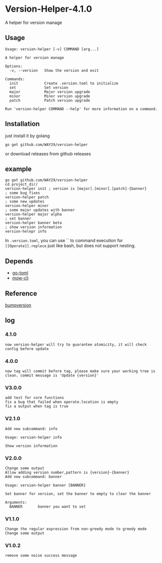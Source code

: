 # Version-Helper-4.1.0

A helper for version manage

## Usage
```
Usage: version-helper [-v] COMMAND [arg...]

A helper for version manage

Options:
  -v, --version   Show the version and exit

Commands:
  init            Create .version.toml to initialize
  set             Set version
  major           Major version upgrade
  minor           Minor version upgrade
  patch           Patch version upgrade

Run 'version-helper COMMAND --help' for more information on a command.
```

## Installation
just install it by golang 

`go get github.com/WAY29/version-helper`

or download releases from github releases

## example
```
go get github.com/WAY29/version-helper
cd project_dir/
version-helper init ; version is [major].[minor].[patch]-{banner}
; some bug fixes
version-helper patch
; some new updates
version-helper minor
; some major updates with banner
version-helper major alpha
; set banner
version-helper banner beta
; show version information
version-helepr info
```
In `.version.toml`, you can use \`\` to command execution for `[[Operate]].replece` just like bash, but does not support nesting.

## Depends
- [go-toml](https://github.com/pelletier/go-toml)
- [mow-cli](https://github.com/jawher/mow.cli)

## Reference
[bumpversion](https://github.com/peritus/bumpversion)

## log

### 4.1.0
```
now version-helper will try to guarantee atomicity, it will check config before update
```
### 4.0.0
```
now tag will commit before tag, please make sure your working tree is clean. commit message is 'Update {version}'
```

### V3.0.0
```
add test for core functions
fix a bug that failed when operate.location is empty
fix a output when tag is true
```

### V2.1.0
```
Add new subcommand: info

Usage: version-helper info

Show version information
```

### V2.0.0
```
Change some output
Allow adding version number,pattern is {version}-{banner}
Add new subcommand: banner

Usage: version-helper banner [BANNER]

Set banner for version, set the banner to empty to clear the banner

Arguments:     
  BANNER       banner you want to set

```

### V1.1.0
```
Change the regular expression from non-greedy mode to greedy mode
Change some output
```

### V1.0.2
```
remove some noise success message
```